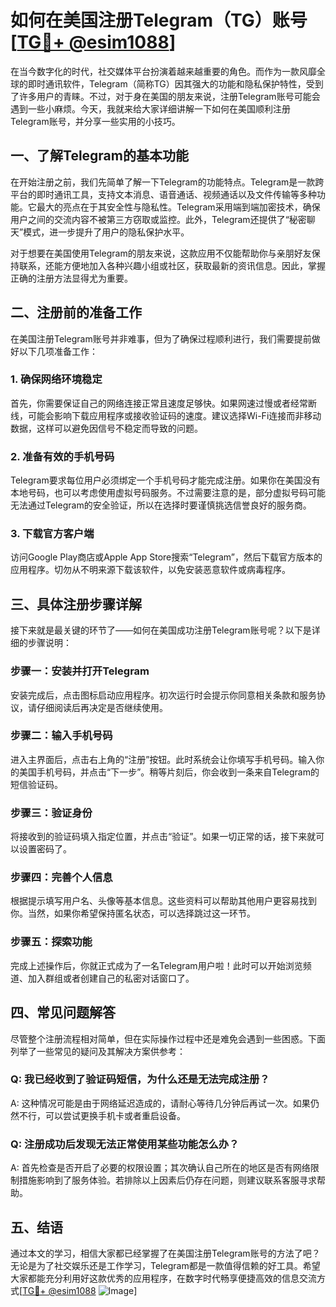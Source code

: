 # 如何在美国注册Telegram（TG）账号[[TG💪+ @esim1088](https://t.me/s/esim1088)]

在当今数字化的时代，社交媒体平台扮演着越来越重要的角色。而作为一款风靡全球的即时通讯软件，Telegram（简称TG）因其强大的功能和隐私保护特性，受到了许多用户的青睐。不过，对于身在美国的朋友来说，注册Telegram账号可能会遇到一些小麻烦。今天，我就来给大家详细讲解一下如何在美国顺利注册Telegram账号，并分享一些实用的小技巧。

## 一、了解Telegram的基本功能

在开始注册之前，我们先简单了解一下Telegram的功能特点。Telegram是一款跨平台的即时通讯工具，支持文本消息、语音通话、视频通话以及文件传输等多种功能。它最大的亮点在于其安全性与隐私性。Telegram采用端到端加密技术，确保用户之间的交流内容不被第三方窃取或监控。此外，Telegram还提供了“秘密聊天”模式，进一步提升了用户的隐私保护水平。

对于想要在美国使用Telegram的朋友来说，这款应用不仅能帮助你与亲朋好友保持联系，还能方便地加入各种兴趣小组或社区，获取最新的资讯信息。因此，掌握正确的注册方法显得尤为重要。

## 二、注册前的准备工作

在美国注册Telegram账号并非难事，但为了确保过程顺利进行，我们需要提前做好以下几项准备工作：

### 1. 确保网络环境稳定

首先，你需要保证自己的网络连接正常且速度足够快。如果网速过慢或者经常断线，可能会影响下载应用程序或接收验证码的速度。建议选择Wi-Fi连接而非移动数据，这样可以避免因信号不稳定而导致的问题。

### 2. 准备有效的手机号码

Telegram要求每位用户必须绑定一个手机号码才能完成注册。如果你在美国没有本地号码，也可以考虑使用虚拟号码服务。不过需要注意的是，部分虚拟号码可能无法通过Telegram的安全验证，所以在选择时要谨慎挑选信誉良好的服务商。

### 3. 下载官方客户端

访问Google Play商店或Apple App Store搜索“Telegram”，然后下载官方版本的应用程序。切勿从不明来源下载该软件，以免安装恶意软件或病毒程序。

## 三、具体注册步骤详解

接下来就是最关键的环节了——如何在美国成功注册Telegram账号呢？以下是详细的步骤说明：

### 步骤一：安装并打开Telegram

安装完成后，点击图标启动应用程序。初次运行时会提示你同意相关条款和服务协议，请仔细阅读后再决定是否继续使用。

### 步骤二：输入手机号码

进入主界面后，点击右上角的“注册”按钮。此时系统会让你填写手机号码。输入你的美国手机号码，并点击“下一步”。稍等片刻后，你会收到一条来自Telegram的短信验证码。

### 步骤三：验证身份

将接收到的验证码填入指定位置，并点击“验证”。如果一切正常的话，接下来就可以设置密码了。

### 步骤四：完善个人信息

根据提示填写用户名、头像等基本信息。这些资料可以帮助其他用户更容易找到你。当然，如果你希望保持匿名状态，可以选择跳过这一环节。

### 步骤五：探索功能

完成上述操作后，你就正式成为了一名Telegram用户啦！此时可以开始浏览频道、加入群组或者创建自己的私密对话窗口了。

## 四、常见问题解答

尽管整个注册流程相对简单，但在实际操作过程中还是难免会遇到一些困惑。下面列举了一些常见的疑问及其解决方案供参考：

### Q: 我已经收到了验证码短信，为什么还是无法完成注册？
A: 这种情况可能是由于网络延迟造成的，请耐心等待几分钟后再试一次。如果仍然不行，可以尝试更换手机卡或者重启设备。

### Q: 注册成功后发现无法正常使用某些功能怎么办？
A: 首先检查是否开启了必要的权限设置；其次确认自己所在的地区是否有网络限制措施影响到了服务体验。若排除以上因素后仍存在问题，则建议联系客服寻求帮助。

## 五、结语

通过本文的学习，相信大家都已经掌握了在美国注册Telegram账号的方法了吧？无论是为了社交娱乐还是工作学习，Telegram都是一款值得信赖的好工具。希望大家都能充分利用好这款优秀的应用程序，在数字时代畅享便捷高效的信息交流方式[[TG💪+ @esim1088](https://t.me/s/esim1088) ![Image](https://i.postimg.cc/4NQfJmqS/Snipaste-2025-05-13-00-14-12.png)]
